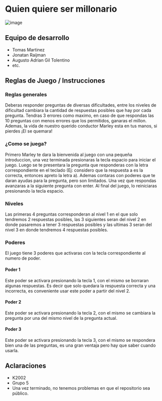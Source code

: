 # Quien quiere ser millonario

![image](https://user-images.githubusercontent.com/102559756/193975944-218607a3-6e04-4ec7-bfc0-0749b39bd7ea.png)

## Equipo de desarrollo

- Tomas Martinez
- Jonatan Raijman
- Augusto Adrian Gil Tolentino
- etc.

## Reglas de Juego / Instrucciones

### Reglas generales 
Deberas responder preguntas de diversas dificultades, entre los niveles de dificultad cambiara la cantidad de respuestas posibles que hay por cada pregunta. Tendras 3 errores como maximo, en caso de que respondas las 10 preguntas con menos errores que los permitidos, ganaras el millon. Ademas, la vida de nuestro querido conductor Marley esta en tus manos, si pierdes ¡El se quemara!

### ¿Como se juega?
Primero Marley te dara la bienvenida al juego con una pequeña introduccion, una vez terminada presionaras la tecla espacio para iniciar el juego. Luego se te presentara la pregunta que responderas con la letra correspondiente en el teclado (Ej: considero que la respuesta a es la correcta, entonces apreto la letra a). Ademas contaras con poderes que te daran ayudas para la pregunta, pero son limitados. Una vez que respondas avanzaras a la siguiente pregunta con enter. Al final del juego, lo reiniciaras presionando la tecla espacio.

### Niveles
Las primeras 4 preguntas corresponderan al nivel 1 en el que solo tendremos 2 respuestas posibles, las 3 siguientes seran del nivel 2 en donde pasaremos a tener 3 respuestas posibles y las ultimas 3 seran del nivel 3 en donde tendremos 4 respuestas posibles.

### Poderes
El juego tiene 3 poderes que activaras con la tecla correspondiente al numero de poder.
#### Poder 1
Este poder se activara presionando la tecla 1, con el mismo se borraran algunas respuestas. Es decir que solo quedara la respuesta correcta y una incorrecta, es conveniente usar este poder a partir del nivel 2.
#### Poder 2
Este poder se activara presionando la tecla 2, con el mismo se cambiara la pregunta por una del mismo nivel de la pregunta actual.
#### Poder 3
Este poder se activara presionando la tecla 3, con el mismo se respondera bien una de las preguntas, es una gran ventaja pero hay que saber cuando usarla. 

## Aclaraciones

- K2002
- Grupo 5
- Una vez terminado, no tenemos problemas en que el repositorio sea público. 

